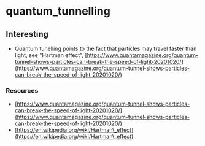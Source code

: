 # quantum\_tunnelling

## Interesting

* Quantum tunelling points to the fact that particles may travel faster than light, see "Hartman effect", [https://www.quantamagazine.org/quantum-tunnel-shows-particles-can-break-the-speed-of-light-20201020/](https://www.quantamagazine.org/quantum-tunnel-shows-particles-can-break-the-speed-of-light-20201020/)

### Resources

* [https://www.quantamagazine.org/quantum-tunnel-shows-particles-can-break-the-speed-of-light-20201020/](https://www.quantamagazine.org/quantum-tunnel-shows-particles-can-break-the-speed-of-light-20201020/)
* [https://en.wikipedia.org/wiki/Hartman\_effect](https://en.wikipedia.org/wiki/Hartman\_effect)
